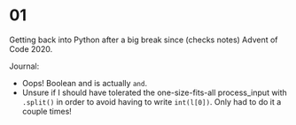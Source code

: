 # 01

Getting back into Python after a big break since (checks notes) Advent of Code 2020.

Journal:

* Oops! Boolean and is actually `and`.
* Unsure if I should have tolerated the one-size-fits-all process_input with `.split()` in order to avoid having to write `int(l[0])`.  Only had to do it a couple times!